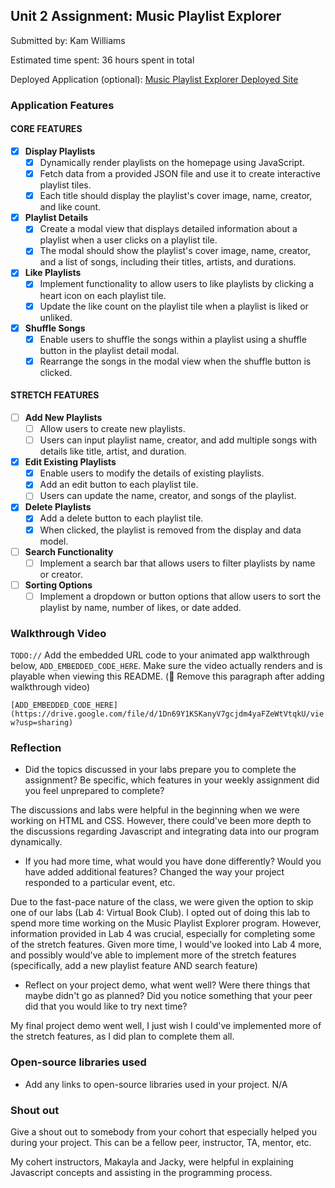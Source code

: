 ## Unit 2 Assignment: Music Playlist Explorer

Submitted by: Kam Williams

Estimated time spent: 36 hours spent in total

Deployed Application (optional): [Music Playlist Explorer Deployed Site](ADD_LINK_HERE)

### Application Features

#### CORE FEATURES

- [x] **Display Playlists**
  - [x] Dynamically render playlists on the homepage using JavaScript.
  - [x] Fetch data from a provided JSON file and use it to create interactive playlist tiles.
  - [x] Each title should display the playlist's cover image, name, creator, and like count.

- [x] **Playlist Details**
  - [x] Create a modal view that displays detailed information about a playlist when a user clicks on a playlist tile.
  - [x] The modal should show the playlist's cover image, name, creator, and a list of songs, including their titles, artists, and durations.

- [x] **Like Playlists**
  - [x] Implement functionality to allow users to like playlists by clicking a heart icon on each playlist tile.
  - [x] Update the like count on the playlist tile when a playlist is liked or unliked.

- [x] **Shuffle Songs**
  - [x] Enable users to shuffle the songs within a playlist using a shuffle button in the playlist detail modal.
  - [x] Rearrange the songs in the modal view when the shuffle button is clicked.

#### STRETCH FEATURES

- [ ] **Add New Playlists**
  - [ ] Allow users to create new playlists.
  - [ ] Users can input playlist name, creator, and add multiple songs with details like title, artist, and duration.

- [x] **Edit Existing Playlists**
  - [x] Enable users to modify the details of existing playlists.
  - [x] Add an edit button to each playlist tile.
  - [ ] Users can update the name, creator, and songs of the playlist.

- [x] **Delete Playlists**
  - [x] Add a delete button to each playlist tile.
  - [x] When clicked, the playlist is removed from the display and data model.

- [ ] **Search Functionality**
  - [ ] Implement a search bar that allows users to filter playlists by name or creator.

- [ ] **Sorting Options**
  - [ ] Implement a dropdown or button options that allow users to sort the playlist by name, number of likes, or date added.

### Walkthrough Video

`TODO://` Add the embedded URL code to your animated app walkthrough below, `ADD_EMBEDDED_CODE_HERE`. Make sure the video actually renders and is playable when viewing this README. (🚫 Remove this paragraph after adding walkthrough video)

`[ADD_EMBEDDED_CODE_HERE](https://drive.google.com/file/d/1Dn69Y1KSKanyV7gcjdm4yaFZeWtVtqkU/view?usp=sharing)`

### Reflection

* Did the topics discussed in your labs prepare you to complete the assignment? Be specific, which features in your weekly assignment did you feel unprepared to complete?

The discussions and labs were helpful in the beginning when we were working on HTML and CSS. However, there could've been more depth to the discussions regarding Javascript and integrating data into our program dynamically. 

* If you had more time, what would you have done differently? Would you have added additional features? Changed the way your project responded to a particular event, etc.
  
Due to the fast-pace nature of the class, we were given the option to skip one of our labs (Lab 4: Virtual Book Club). I opted out of doing this lab to spend more time working on the Music Playlist Explorer program. However, information provided in Lab 4 was crucial, especially for completing some of the stretch features. Given more time, I would've looked into Lab 4 more, and possibly would've able to implement more of the stretch features (specifically, add a new playlist feature AND search feature)

* Reflect on your project demo, what went well? Were there things that maybe didn't go as planned? Did you notice something that your peer did that you would like to try next time?

My final project demo went well, I just wish I could've implemented more of the stretch features, as I did plan to complete them all. 

### Open-source libraries used

- Add any links to open-source libraries used in your project.
N/A

### Shout out

Give a shout out to somebody from your cohort that especially helped you during your project. This can be a fellow peer, instructor, TA, mentor, etc.

My cohert instructors, Makayla and Jacky, were helpful in explaining Javascript concepts and assisting in the programming process. 
